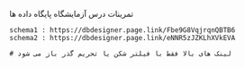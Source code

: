 تمرینات درس آزمایشگاه پایگاه داده ها
```
schema1 : https://dbdesigner.page.link/Fbe9G8VqjrqnQBTB6
schema2 : https://dbdesigner.page.link/eNNR5zJZKLhXVkEVA

# لینک های بالا فقط با فیلتر شکن یا تحریم گذر باز می شود
```
